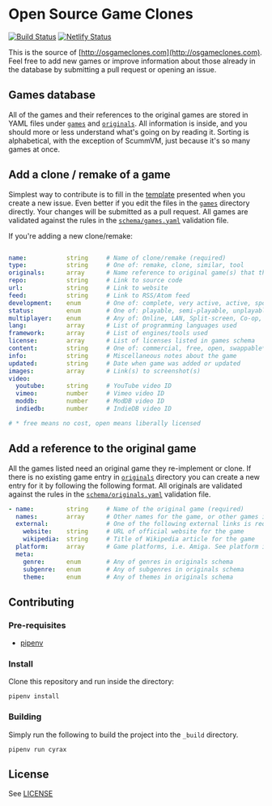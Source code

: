 # Open Source Game Clones

[![Build Status](https://travis-ci.org/opengaming/osgameclones.svg?branch=master)](https://travis-ci.org/opengaming/osgameclones)
[![Netlify Status](https://api.netlify.com/api/v1/badges/6f222827-83c1-4882-8d4e-6781973be25d/deploy-status)](https://app.netlify.com/sites/osgameclones/deploys)

This is the source of [http://osgameclones.com](http://osgameclones.com).
Feel free to add new games or improve information about those already in the database
by submitting a pull request or opening an issue.

## Games database

All of the games and their references to the original games are stored in YAML files under
[`games`][games] and [`originals`][originals]. All information is inside, and you should
more or less understand what's going on by reading it. Sorting is alphabetical, with the
exception of ScummVM, just because it's so many games at once.

## Add a clone / remake of a game

Simplest way to contribute is to fill in the [template][template] presented when you create
a new issue. Even better if you edit the files in the [`games`][games] directory directly. Your
changes will be submitted as a pull request. All games are validated against the rules
in the [`schema/games.yaml`][schema_games] validation file.

If you're adding a new clone/remake:

```yaml

name:           string     # Name of clone/remake (required)
type:           string     # One of: remake, clone, similar, tool
originals:      array      # Name reference to original game(s) that this game remakes/clones
repo:           string     # Link to source code
url:            string     # Link to website
feed:           string     # Link to RSS/Atom feed
development:    enum       # One of: complete, very active, active, sporadic, halted
status:         enum       # One of: playable, semi-playable, unplayable
multiplayer:    enum       # Any of: Online, LAN, Split-screen, Co-op, Hotseat, Matchmaking
lang:           array      # List of programming languages used
framework:      array      # List of engines/tools used
license:        array      # List of licenses listed in games schema
content:        string     # One of: commercial, free, open, swappable*
info:           string     # Miscellaneous notes about the game
updated:        string     # Date when game was added or updated
images:         array      # Link(s) to screenshot(s)
video:
  youtube:      string     # YouTube video ID
  vimeo:        number     # Vimeo video ID
  moddb:        number     # ModDB video ID
  indiedb:      number     # IndieDB video ID

# * free means no cost, open means liberally licensed
```

## Add a reference to the original game

All the games listed need an original game they re-implement or clone. If there is no
existing game entry in [`originals`][originals] directory you can create a new entry
for it by following the following format. All originals are validated against the rules
in the [`schema/originals.yaml`][schema_originals] validation file.

```yaml
- name:         string     # Name of the original game (required)
  names:        array      # Other names for the game, or other games in the series
  external:                # One of the following external links is required
    website:    string     # URL of official website for the game
    wikipedia:  string     # Title of Wikipedia article for the game
  platform:     array      # Game platforms, i.e. Amiga. See platform in orginals schema
  meta:
    genre:      enum       # Any of genres in originals schema
    subgenre:   enum       # Any of subgenres in originals schema
    theme:      enum       # Any of themes in originals schema
```

## Contributing

### Pre-requisites

* [pipenv][pipenv]


### Install

Clone this repository and run inside the directory:

```
pipenv install
```
### Building

Simply run the following to build the project into the `_build` directory.

```
pipenv run cyrax
```

## License

See [LICENSE][license]

[games]: games/
[originals]: originals/
[schema_games]: schema/games.yaml
[schema_originals]: schema/originals.yaml
[template]: .github/ISSUE_TEMPLATE.md
[license]: LICENSE

[python]: https://www.python.org
[pipenv]: https://pipenv.readthedocs.io/en/latest/
